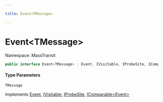 ```yaml
---

title: Event<TMessage>

---
```


# Event\<TMessage\>

Namespace: MassTransit

```csharp
public interface Event<TMessage> : Event, IVisitable, IProbeSite, IComparable<Event>
```

#### Type Parameters

`TMessage`<br/>

Implements [Event](../masstransit/event), [IVisitable](../masstransit/ivisitable), [IProbeSite](../masstransit/iprobesite), [IComparable\<Event\>](https://learn.microsoft.com/en-us/dotnet/api/system.icomparable-1)
